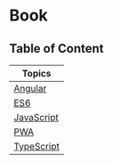 # Book

## Table of Content

| Topics                             |
|------------------------------------|
| [Angular](/Angular/index.md)       |
| [ES6](/ES6/index.md)               |
| [JavaScript](/JavaScript/index.md) |
| [PWA](/PWA/index.md)               |
| [TypeScript](/TypeScript/index.md) |
